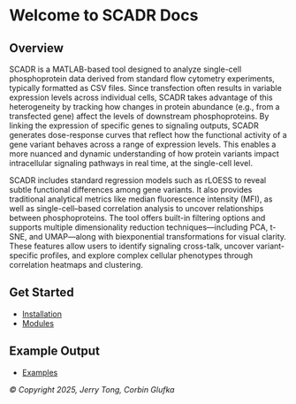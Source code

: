 # Welcome to SCADR Docs

## Overview

SCADR is a MATLAB-based tool designed to analyze single-cell phosphoprotein data derived from standard flow cytometry experiments, typically formatted as CSV files. Since transfection often results in variable expression levels across individual cells, SCADR takes advantage of this heterogeneity by tracking how changes in protein abundance (e.g., from a transfected gene) affect the levels of downstream phosphoproteins. By linking the expression of specific genes to signaling outputs, SCADR generates dose-response curves that reflect how the functional activity of a gene variant behaves across a range of expression levels. This enables a more nuanced and dynamic understanding of how protein variants impact intracellular signaling pathways in real time, at the single-cell level.

SCADR includes standard regression models such as rLOESS to reveal subtle functional differences among gene variants. It also provides traditional analytical metrics like median fluorescence intensity (MFI), as well as single-cell–based correlation analysis to uncover relationships between phosphoproteins. The tool offers built-in filtering options and supports multiple dimensionality reduction techniques—including PCA, t-SNE, and UMAP—along with biexponential transformations for visual clarity. These features allow users to identify signaling cross-talk, uncover variant-specific profiles, and explore complex cellular phenotypes through correlation heatmaps and clustering.

## Get Started

- [Installation](installation.md)
- [Modules](modules.md)

## Example Output
- [Examples](examples.md)


*© Copyright 2025, Jerry Tong, Corbin Glufka*
